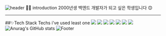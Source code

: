 ![header](https://capsule-render.vercel.app/api?type=Waving&color=0:e0c3fc,100:8ec5fc&height=300&section=header&text=YU%20DAYEON&fontSize=90)
️👩‍💻 introduction
2000년생 백엔드  개발자가 되고 싶은 학생입니다 😊
***
##✨Tech Stack
Techs i've used least one 
<img src="https://img.shields.io/badge/JAVA-007396?style=for-the-badge&logo=java&logoColor=white">
<img src="https://img.shields.io/badge/python-3776AB?style=for-the-badge&logo=python&logoColor=white"> 
<img src="https://img.shields.io/badge/vue.js-4FC08D?style=for-the-badge&logo=vue.js&logoColor=white">
<img src="https://img.shields.io/badge/Spring-6DB33F?style=for-the-badge&logo=Spring&logoColor=white">
<img src="https://img.shields.io/badge/oracle-F80000?style=for-the-badge&logo=oracle&logoColor=white">
<img src="https://img.shields.io/badge/mariaDB-003545?style=for-the-badge&logo=mariaDB&logoColor=white">
<img src="https://img.shields.io/badge/vue.js-4FC08D?style=for-the-badge&logo=vue.js&logoColor=white">
![Anurag's GitHub stats](https://github-readme-stats.vercel.app/api?username=anuraghazra&show_icons=true&theme=prussian)
![Footer](https://capsule-render.vercel.app/api?type=waving&color=0:e0c3fc,100:8ec5fc&height=300&section=footer)

